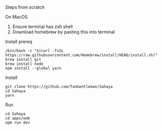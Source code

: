 Steps from scratch

On MacOS
1. Ensure terminal has zsh shell
2. Download homebrew by pasting this into terminal

Install prereq
```
/bin/bash -c "$(curl -fsSL https://raw.githubusercontent.com/Homebrew/install/HEAD/install.sh)"
brew install git
brew install node
npm install --global yarn
```

Install
```
git clone https://github.com/TanGentleman/Sahaya
cd Sahaya
yarn
```

Run
```
cd Sahaya
cd apps/web
npm run dev
```
